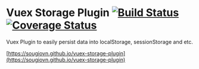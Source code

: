 # Vuex Storage Plugin [![Build Status](https://travis-ci.com/gigioSouza/vuex-storage-plugin.svg?branch=master)](https://travis-ci.com/gigioSouza/vuex-storage-plugin) [![Coverage Status](https://coveralls.io/repos/github/gigioSouza/vuex-storage-plugin/badge.svg?branch=master)](https://coveralls.io/github/gigioSouza/vuex-storage-plugin?branch=master)

Vuex Plugin to easily persist data into localStorage, sessionStorage and etc.

[https://sougiovn.github.io/vuex-storage-plugin](https://sougiovn.github.io/vuex-storage-plugin)
